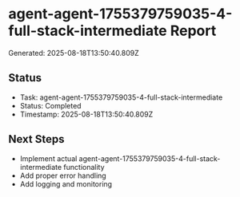 # agent-agent-1755379759035-4-full-stack-intermediate Report

Generated: 2025-08-18T13:50:40.809Z

## Status
- Task: agent-agent-1755379759035-4-full-stack-intermediate
- Status: Completed
- Timestamp: 2025-08-18T13:50:40.809Z

## Next Steps
- Implement actual agent-agent-1755379759035-4-full-stack-intermediate functionality
- Add proper error handling
- Add logging and monitoring
